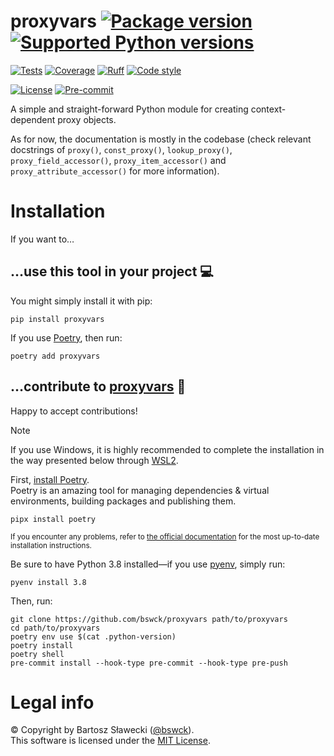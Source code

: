# proxyvars [![Package version](https://img.shields.io/pypi/v/proxyvars?label=PyPI)](https://pypi.org/project/proxyvars) [![Supported Python versions](https://img.shields.io/pypi/pyversions/proxyvars.svg?logo=python&label=Python)](https://pypi.org/project/proxyvars)
[![Tests](https://github.com/bswck/proxyvars/actions/workflows/test.yml/badge.svg)](https://github.com/bswck/proxyvars/actions/workflows/test.yml)
[![Coverage](https://coverage-badge.samuelcolvin.workers.dev/bswck/proxyvars.svg)](https://coverage-badge.samuelcolvin.workers.dev/redirect/bswck/proxyvars)
[![Ruff](https://img.shields.io/endpoint?url=https://raw.githubusercontent.com/astral-sh/ruff/main/assets/badge/v2.json)](https://github.com/astral-sh/ruff)
[![Code style](https://img.shields.io/badge/code%20style-black-000000.svg?label=Code%20style)](https://github.com/psf/black)

[![License](https://img.shields.io/github/license/bswck/proxyvars.svg?label=License)](https://github.com/bswck/proxyvars/blob/HEAD/LICENSE)
[![Pre-commit](https://img.shields.io/badge/pre--commit-enabled-brightgreen?logo=pre-commit&logoColor=white)](https://github.com/pre-commit/pre-commit)

A simple and straight-forward Python module for creating context-dependent proxy objects.

As for now, the documentation is mostly in the codebase (check relevant docstrings of `proxy()`, `const_proxy()`, `lookup_proxy()`, `proxy_field_accessor()`, `proxy_item_accessor()` and `proxy_attribute_accessor()` for more information).

# Installation
If you want to…


## …use this tool in your project 💻
You might simply install it with pip:

    pip install proxyvars

If you use [Poetry](https://python-poetry.org/), then run:

    poetry add proxyvars

## …contribute to [proxyvars](https://github.com/bswck/proxyvars) 🚀

Happy to accept contributions!

> [!Note]
> If you use Windows, it is highly recommended to complete the installation in the way presented below through [WSL2](https://learn.microsoft.com/en-us/windows/wsl/install).

First, [install Poetry](https://python-poetry.org/docs/#installation).<br/>
Poetry is an amazing tool for managing dependencies & virtual environments, building packages and publishing them.

    pipx install poetry

<sub>If you encounter any problems, refer to [the official documentation](https://python-poetry.org/docs/#installation) for the most up-to-date installation instructions.</sub>

Be sure to have Python 3.8 installed—if you use [pyenv](https://github.com/pyenv/pyenv#readme), simply run:

    pyenv install 3.8

Then, run:

    git clone https://github.com/bswck/proxyvars path/to/proxyvars
    cd path/to/proxyvars
    poetry env use $(cat .python-version)
    poetry install
    poetry shell
    pre-commit install --hook-type pre-commit --hook-type pre-push


# Legal info
© Copyright by Bartosz Sławecki ([@bswck](https://github.com/bswck)).<br />This software is licensed under the [MIT License](https://github.com/bswck/proxyvars/blob/main/LICENSE).

